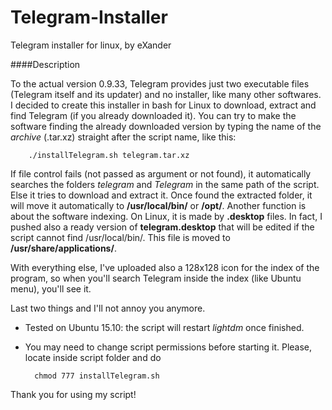 Telegram-Installer
======
Telegram installer for linux, by eXander

####Description

To the actual version 0.9.33, Telegram provides just two executable files (Telegram itself and its updater) and no installer, like many other softwares. I decided to create this installer in bash for Linux to download, extract and find Telegram (if you already downloaded it). You can try to make the software finding the already downloaded version by typing the name of the _archive_ (.tar.xz) straight after the script name, like this:

        ./installTelegram.sh telegram.tar.xz

If file control fails (not passed as argument or not found), it automatically searches the folders _telegram_ and _Telegram_ in the same path of the script. Else it tries to download and extract it.
Once found the extracted folder, it will move it automatically to **/usr/local/bin/** or **/opt/**.
Another function is about the software indexing. On Linux, it is made by **.desktop** files. In fact, I pushed also a ready version of **telegram.desktop** that will be edited if the script cannot find /usr/local/bin/. This file is moved to **/usr/share/applications/**.

With everything else, I've uploaded also a 128x128 icon for the index of the program, so when you'll search Telegram inside the index (like Ubuntu menu), you'll see it.

Last two things and I'll not annoy you anymore.
- Tested on Ubuntu 15.10: the script will restart _lightdm_ once finished.
- You may need to change script permissions before starting it. Please, locate inside script folder and do

        chmod 777 installTelegram.sh

Thank you for using my script!

